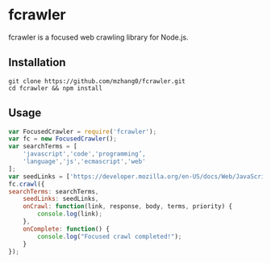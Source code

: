 # fcrawler

fcrawler is a focused web crawling library for Node.js.

## Installation

```
git clone https://github.com/mzhang0/fcrawler.git
cd fcrawler && npm install
```

## Usage

```javascript
var FocusedCrawler = require('fcrawler');
var fc = new FocusedCrawler();
var searchTerms = [
	'javascript','code','programming’,
	'language','js','ecmascript','web'
];
var seedLinks = ['https://developer.mozilla.org/en-US/docs/Web/JavaScript'];
fc.crawl({
searchTerms: searchTerms,
	seedLinks: seedLinks,
	onCrawl: function(link, response, body, terms, priority) {
		console.log(link);
	},
	onComplete: function() {
		console.log("Focused crawl completed!");
	}
});
```
